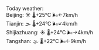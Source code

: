 Today weather:  
Beijing: ☀️   🌡️+25°C 🌬️←7km/h  
Tianjin: 🌫  🌡️+24°C 🌬️↙4km/h  
Shijiazhuang: ☀️   🌡️+24°C 🌬️→4km/h  
Tangshan: 🌫  🌡️+22°C 🌬️←9km/h  
